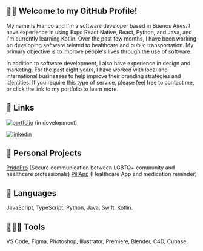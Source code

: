 
## 🖐🏻 Welcome to my GitHub Profile!

My name is Franco and I'm a software developer based in Buenos Aires. I have experience in using Expo React Native, React, Python, and Java, and I'm currently learning Kotlin. Over the past few months, I have been working on developing software related to healthcare and public transportation. My primary objective is to improve people's lives through the use of software.

In addition to software development, I also have experience in design and marketing. For the past eight years, I have worked with local and international businesses to help improve their branding strategies and identities. If you require this type of service, please feel free to contact me, or click the link to my portfolio to learn more.





## 🔗 Links
[![portfolio](https://img.shields.io/badge/my_portfolio-000?style=for-the-badge&logo=ko-fi&logoColor=white)](https://github.com/franigcbt) 
(in development)

[![linkedin](https://img.shields.io/badge/linkedin-0A66C2?style=for-the-badge&logo=linkedin&logoColor=white)](https://www.linkedin.com/in/franigcbt/)

## 🌱 Personal Projects
[PridePro](https://github.com/franigcbt/PridePro-Public) (Secure communication between LGBTQ+ community and healthcare professionals) 
[PillApp](https://github.com/franigcbt/PillApp-Public/tree/main) (Healthcare App and medication reminder) 




## 🦖 Languages
JavaScript, TypeScript, Python, Java, Swift, Kotlin.

## 🧑🏻‍💻 Tools
VS Code, Figma, Photoshop, Illustrator, Premiere, Blender, C4D, Cubase.
